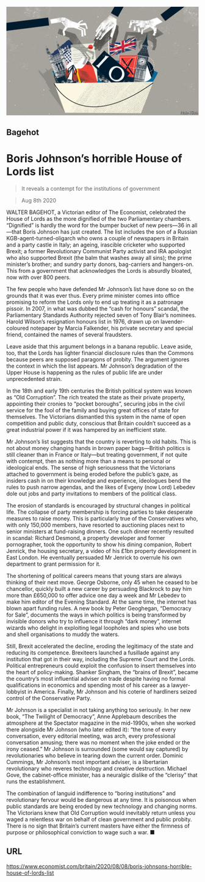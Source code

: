 ![](./images/20200808_BRD000.jpg)

## Bagehot

# Boris Johnson’s horrible House of Lords list

> It reveals a contempt for the institutions of government

> Aug 8th 2020

WALTER BAGEHOT, a Victorian editor of The Economist, celebrated the House of Lords as the more dignified of the two Parliamentary chambers. “Dignified” is hardly the word for the bumper bucket of new peers—36 in all—that Boris Johnson has just created. The list includes the son of a Russian KGB-agent-turned-oligarch who owns a couple of newspapers in Britain and a party castle in Italy; an ageing, irascible cricketer who supported Brexit; a former Revolutionary Communist Party activist and IRA apologist who also supported Brexit (the balm that washes away all sins); the prime minister’s brother; and sundry party donors, bag-carriers and hangers-on. This from a government that acknowledges the Lords is absurdly bloated, now with over 800 peers.

The few people who have defended Mr Johnson’s list have done so on the grounds that it was ever thus. Every prime minister comes into office promising to reform the Lords only to end up treating it as a patronage pissoir. In 2007, in what was dubbed the “cash for honours” scandal, the Parliamentary Standards Authority rejected seven of Tony Blair’s nominees. Harold Wilson’s resignation honours list in 1976, drawn up on lavender-coloured notepaper by Marcia Falkender, his private secretary and special friend, contained the names of several fraudsters.

Leave aside that this argument belongs in a banana republic. Leave aside, too, that the Lords has lighter financial disclosure rules than the Commons because peers are supposed paragons of probity. The argument ignores the context in which the list appears. Mr Johnson’s degradation of the Upper House is happening as the rules of public life are under unprecedented strain.

In the 18th and early 19th centuries the British political system was known as “Old Corruption”. The rich treated the state as their private property, appointing their cronies to “pocket boroughs”, securing jobs in the civil service for the fool of the family and buying great offices of state for themselves. The Victorians dismantled this system in the name of open competition and public duty, conscious that Britain couldn’t succeed as a great industrial power if it was hampered by an inefficient state.

Mr Johnson’s list suggests that the country is reverting to old habits. This is not about money changing hands in brown paper bags—British politics is still cleaner than in France or Italy—but treating government, if not quite with contempt, then as nothing more than a means to personal or ideological ends. The sense of high seriousness that the Victorians attached to government is being eroded before the public’s gaze, as insiders cash in on their knowledge and experience, ideologues bend the rules to push narrow agendas, and the likes of Evgeny (now Lord) Lebedev dole out jobs and party invitations to members of the political class.

The erosion of standards is encouraged by structural changes in political life. The collapse of party membership is forcing parties to take desperate measures to raise money. This is particularly true of the Conservatives who, with only 150,000 members, have resorted to auctioning places next to senior ministers at fund-raising dinners. One such dinner recently resulted in scandal: Richard Desmond, a property developer and former pornographer, took the opportunity to show his dining companion, Robert Jenrick, the housing secretary, a video of his £1bn property development in East London. He eventually persuaded Mr Jenrick to overrule his own department to grant permission for it.

The shortening of political careers means that young stars are always thinking of their next move. George Osborne, only 45 when he ceased to be chancellor, quickly built a new career by persuading Blackrock to pay him more than £650,000 to offer advice one day a week and Mr Lebedev to make him editor of the Evening Standard. At the same time, the internet has blown apart funding rules. A new book by Peter Geoghegan, “Democracy for Sale”, documents the ways in which politics is being transformed by invisible donors who try to influence it through “dark money”, internet wizards who delight in exploiting legal loopholes and spies who use bots and shell organisations to muddy the waters.

Still, Brexit accelerated the decline, eroding the legitimacy of the state and reducing its competence. Brexiteers launched a fusillade against any institution that got in their way, including the Supreme Court and the Lords. Political entrepreneurs could exploit the confusion to insert themselves into the heart of policy-making. Shanker Singham, the “brains of Brexit”, became the country’s most influential adviser on trade despite having no formal qualifications in economics and spending most of his career as a lawyer-lobbyist in America. Finally, Mr Johnson and his coterie of hardliners seized control of the Conservative Party.

Mr Johnson is a specialist in not taking anything too seriously. In her new book, “The Twilight of Democracy”, Anne Applebaum describes the atmosphere at the Spectator magazine in the mid-1990s, when she worked there alongside Mr Johnson (who later edited it): “the tone of every conversation, every editorial meeting, was arch, every professional conversation amusing; there was no moment when the joke ended or the irony ceased.” Mr Johnson is surrounded (some would say captured) by revolutionaries who believe in tearing down the current order. Dominic Cummings, Mr Johnson’s most important adviser, is a libertarian revolutionary who reveres technology and creative destruction. Michael Gove, the cabinet-office minister, has a neuralgic dislike of the “clerisy” that runs the establishment.

The combination of languid indifference to “boring institutions” and revolutionary fervour would be dangerous at any time. It is poisonous when public standards are being eroded by new technology and changing norms. The Victorians knew that Old Corruption would inevitably return unless you waged a relentless war on behalf of clean government and public probity. There is no sign that Britain’s current masters have either the firmness of purpose or philosophical conviction to wage such a war. ■

## URL

https://www.economist.com/britain/2020/08/08/boris-johnsons-horrible-house-of-lords-list
